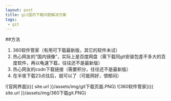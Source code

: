 ```yaml
---
layout: post
title: git国内下载问题解决方案
tags:
 - git
---
```


##方法

1. 360软件管家（有用可下载最新版，其它的软件未试）
2. 热心网友的“国内镜像”，实际上是百度网盘（需下载同git安装包差不多大的百度软件，再以龟速下载，往往还不是最新版）
3. 热心网友的csdn下载链接（需要积分，往往还不是最新版）
4. 在半夜下载23点往后，就可以了（可能网好，恨郁闷）

![官网界面]({{ site.url }}/assets/img/git下载页面.PNG)
![360软件管家]({{ site.url }}/assets/img/360下载git.PNG)